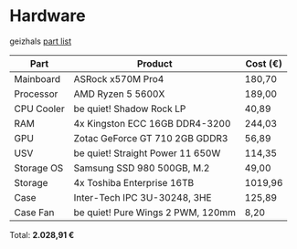 # Hardware

geizhals [part list](https://geizhals.de/wishlists/2659082)

 | Part       | Product                           | Cost (€) |
 | ---------- | --------------------------------- | -------- |
 | Mainboard  | ASRock x570M Pro4                 | 180,70   |
 | Processor  | AMD Ryzen 5 5600X                 | 189,00   |
 | CPU Cooler | be quiet! Shadow Rock LP          | 40,89    |
 | RAM        | 4x Kingston ECC 16GB DDR4-3200    | 244,03   |
 | GPU        | Zotac GeForce GT 710 2GB GDDR3    | 56,89    |
 | USV        | be quiet! Straight Power 11 650W  | 114,35   |
 | Storage OS | Samsung SSD 980 500GB, M.2        | 49,00    |
 | Storage    | 4x Toshiba Enterprise 16TB        | 1019,96  |
 | Case       | Inter-Tech IPC 3U-30248, 3HE      | 125,89   |
 | Case Fan   | be quiet! Pure Wings 2 PWM, 120mm | 8,20     |

Total: **2.028,91 €**